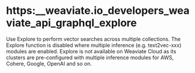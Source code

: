 # https:\_\_weaviate.io_developers_weaviate_api_graphql_explore

Use Explore to perform vector searches across multiple collections. The Explore function is disabled where multiple inference (e.g. text2vec-xxx) modules are enabled. Explore is not available on Weaviate Cloud as its clusters are pre-configured with multiple inference modules for AWS, Cohere, Google, OpenAI and so on.
